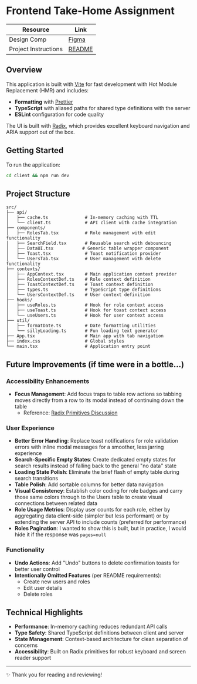 # Frontend Take-Home Assignment

| Resource             | Link                                                                                                                                                         |
| -------------------- | ------------------------------------------------------------------------------------------------------------------------------------------------------------ |
| Design Comp          | [Figma](https://www.figma.com/design/SUJnUkXupIRU7KuVhFq9hJ/WorkOS---Frontend-Take-Home-Assignment---Lindsey-Bradford?node-id=1-40&p=f&t=KGrFl3FZVpKjfKaN-0) |
| Project Instructions | [README](./ProjectInstructions.md)                                                                                                                           |

## Overview

This application is built with [Vite](https://vite.dev/) for fast development with Hot Module Replacement (HMR) and includes:

- **Formatting** with [Prettier](https://prettier.io/)
- **TypeScript** with aliased paths for shared type definitions with the server
- **ESLint** configuration for code quality

The UI is built with [Radix](https://www.radix-ui.com/), which provides excellent keyboard navigation and ARIA support out of the box.

## Getting Started

To run the application:

```bash
cd client && npm run dev
```

## Project Structure

```
src/
├── api/
│   ├── cache.ts              # In-memory caching with TTL
│   └── client.ts             # API client with cache integration
├── components/
│   ├── RolesTab.tsx          # Role management with edit functionality
│   ├── SearchField.tsx       # Reusable search with debouncing
│   ├── DataUI.tsx           # Generic table wrapper component
│   ├── Toast.tsx             # Toast notification provider
│   └── UsersTab.tsx          # User management with delete functionality
├── contexts/
│   ├── AppContext.tsx        # Main application context provider
│   ├── RolesContextDef.ts    # Role context definition
│   ├── ToastContextDef.ts    # Toast context definition
│   ├── types.ts              # TypeScript type definitions
│   └── UsersContextDef.ts    # User context definition
├── hooks/
│   ├── useRoles.ts           # Hook for role context access
│   ├── useToast.ts           # Hook for toast context access
│   └── useUsers.ts           # Hook for user context access
├── util/
│   ├── formatDate.ts         # Date formatting utilities
│   └── sillyLoading.ts       # Fun loading text generator
├── App.tsx                   # Main app with tab navigation
├── index.css                 # Global styles
└── main.tsx                  # Application entry point
```

## Future Improvements (if time were in a bottle…)

### Accessibility Enhancements

- **Focus Management**: Add focus traps to table row actions so tabbing moves directly from a row to its modal instead of continuing down the table
  - Reference: [Radix Primitives Discussion](https://github.com/radix-ui/primitives/issues/2544)

### User Experience

- **Better Error Handling**: Replace toast notifications for role validation errors with inline modal messages for a smoother, less jarring experience
- **Search-Specific Empty States**: Create dedicated empty states for search results instead of falling back to the general "no data" state
- **Loading State Polish**: Eliminate the brief flash of empty table during search transitions
- **Table Polish**: Add sortable columns for better data navigation
- **Visual Consistency**: Establish color coding for role badges and carry those same colors through to the Users table to create visual connections between related data
- **Role Usage Metrics**: Display user counts for each role, either by aggregating data client-side (simpler but less performant) or by extending the server API to include counts (preferred for performance)
- **Roles Pagination**: I wanted to show this is built, but in practice, I would hide it if the response was `pages=null`

### Functionality

- **Undo Actions**: Add "Undo" buttons to delete confirmation toasts for better user control
- **Intentionally Omitted Features** (per README requirements):
  - Create new users and roles
  - Edit user details
  - Delete roles

## Technical Highlights

- **Performance**: In-memory caching reduces redundant API calls
- **Type Safety**: Shared TypeScript definitions between client and server
- **State Management**: Context-based architecture for clean separation of concerns
- **Accessibility**: Built on Radix primitives for robust keyboard and screen reader support

---

✨ Thank you for reading and reviewing!
